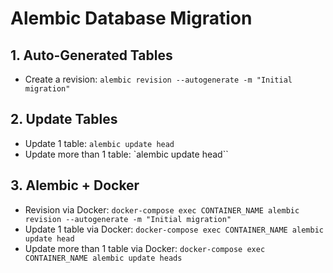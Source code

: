 # Alembic Database Migration

## 1. Auto-Generated Tables

- Create a revision: `alembic revision --autogenerate -m "Initial migration"`

## 2. Update Tables

- Update 1 table: `alembic update head`
- Update more than 1 table: `alembic update head``

## 3. Alembic + Docker

- Revision via Docker: `docker-compose exec CONTAINER_NAME alembic revision --autogenerate -m "Initial migration"`
- Update 1 table via Docker: `docker-compose exec CONTAINER_NAME alembic update head`
- Update more than 1 table via Docker: `docker-compose exec CONTAINER_NAME alembic update heads`
